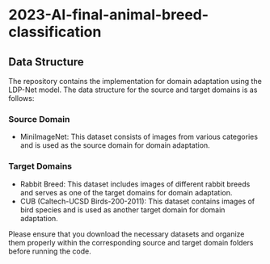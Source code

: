 # 2023-AI-final-animal-breed-classification

## Data Structure

The repository contains the implementation for domain adaptation using the LDP-Net model. The data structure for the source and target domains is as follows:

### Source Domain
- MiniImageNet: This dataset consists of images from various categories and is used as the source domain for domain adaptation.

### Target Domains
- Rabbit Breed: This dataset includes images of different rabbit breeds and serves as one of the target domains for domain adaptation.
- CUB (Caltech-UCSD Birds-200-2011): This dataset contains images of bird species and is used as another target domain for domain adaptation.

Please ensure that you download the necessary datasets and organize them properly within the corresponding source and target domain folders before running the code.
